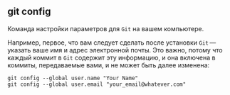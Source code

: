 ## git config

Команда настройки параметров для `Git` на вашем компьютере.

Например, первое, что вам следует сделать после установки `Git` — указать ваше имя и адрес электронной почты. Это важно, потому что каждый коммит в `Git` содержит эту информацию, и она включена в коммиты, передаваемые вами, и не может быть далее изменена:
```
git config --global user.name "Your Name"
git config --global user.email "your_email@whatever.com"
```